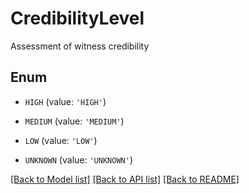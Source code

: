 # CredibilityLevel

Assessment of witness credibility

## Enum

* `HIGH` (value: `'HIGH'`)

* `MEDIUM` (value: `'MEDIUM'`)

* `LOW` (value: `'LOW'`)

* `UNKNOWN` (value: `'UNKNOWN'`)

[[Back to Model list]](../README.md#documentation-for-models) [[Back to API list]](../README.md#documentation-for-api-endpoints) [[Back to README]](../README.md)


